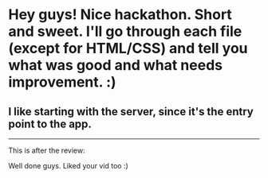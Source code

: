 # Hey guys! Nice hackathon. Short and sweet. I'll go through each file (except for HTML/CSS) and tell you what was good and what needs improvement. :)

## I like starting with the server, since it's the entry point to the app.

---

This is after the review:

Well done guys. Liked your vid too :)
